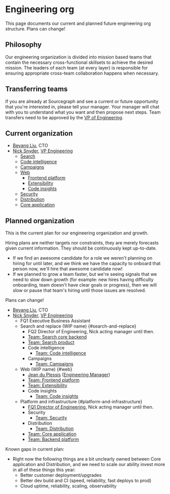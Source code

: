 # Engineering org

This page documents our current and planned future engineering org structure. Plans can change!

## Philosophy

Our engineering organization is divided into mission based teams that contain the necessary cross-functional skillsets to achieve the desired mission. The leaders of each team (at every layer) is responsible for ensuring appropriate cross-team collaboration happens when necessary.

## Transferring teams

If you are already at Sourcegraph and see a current or future opportunity that you're interested in, please tell your manager. Your manager will chat with you to understand what you want and then propose next steps. Team transfers need to be approved by the [VP of Engineering](roles.md#vp-engineering).

## Current organization

- [Beyang Liu](index.md#beyang-liu), CTO
- [Nick Snyder](index.md#nick-snyder-he-him), [VP Engineering](../../handbook/engineering/roles.md#vp-engineering)
	- [Search](../../handbook/engineering/search/index.md)
	- [Code intelligence](../../handbook/engineering/code-intelligence/index.md)
	- [Campaigns](../../handbook/engineering/campaigns/index.md)
    - [Web](../../handbook/engineering/web/index.md)
        - [Frontend platform](../../handbook/engineering/web/index.md)
        - [Extensibility](../../handbook/engineering/web/index.md)
		- [Code insights](../../handbook/engineering/code-insights/index.md)
	- [Security](../../handbook/engineering/security/index.md)
	- [Distribution](../../handbook/engineering/distribution/index.md)
	- [Core application](../../handbook/engineering/core-application/index.md)

## Planned organization

This is the current plan for our engineering organization and growth.

Hiring plans are neither targets nor constraints, they are merely forecasts given current information. They should be continuously kept up-to-date.

- If we find an awesome candidate for a role we weren't planning on hiring for until later, and we think we have the capacity to onboard that person now, we'll hire that awesome candidate now!
- If we planned to grow a team faster, but we're seeing signals that we need to slow down growth (for example: new hires having difficulty onboarding, team doesn't have clear goals or progress), then we will slow or pause that team's hiring until those issues are resolved.

Plans can change!

- [Beyang Liu](../../../company/team/index.md#beyang-liu), CTO
- [Nick Snyder](../../../company/team/index.md#nick-snyder-he-him), [VP Engineering](roles.md#vp-engineering)
    - FQ1 Executive Business Assistant
    - Search and replace (WIP name) {#search-and-replace}
        - FQ2 Director of Engineering, Nick acting manager until then.
        - [Team: Search core backend](search/index.md#search-core-backend-eng)
        - [Team: Search product](search/index.md#search-product-eng)
        - Code intelligence
            - [Team: Code intelligence](code-intelligence/index.md#code-intelligence-eng)
        - Campaigns
            - [Team: Campaigns](campaigns/index.md#campaigns-eng)
    - Web (WIP name) {#web}
        - [Jean du Plessis](../../../company/team/index.md#jean-du-plessis-he-him) ([Engineering Manager](roles.md#engineering-manager))
        - [Team: Frontend platform](web/index.md#frontend-platform-eng)
        - [Team: Extensibility](web/index.md#extensibility-eng)
        - Code insights
            - [Team: Code insights](code-insights/index.md#code-insights-eng)
    - Platform and infrastructure {#platform-and-infrastructure}
        - [FQ1 Director of Engineering](https://jobs.lever.co/sourcegraph/8fcbaade-e511-4d93-bd9b-9cc7ec3438af), Nick acting manager until then.
        - Security
            - [Team: Security](security/index.md#security-eng)
        - Distribution
            - [Team: Distribution](distribution/index.md#distribution-eng)
        - [Team: Core application](core-application/index.md#core-application-eng)
        - [Team: Backend platform](core-application/index.md#backend-platform-eng)

Known gaps in current plan:

- Right now the following things are a bit unclearly owned between Core application and Distribution, and we need to scale our ability invest more in all of these things this year:
  - Better customer deployment/upgrades
  - Better dev build and CI (speed, reliability, fast deploys to prod)
  - Cloud uptime, reliability, scaling, observability

<script>
// This script injects the org chart content into each section of this page that links to a team page.
// It is similar to the script used to compile the goals in ../goals/index.md.

async function getPageOrgList(pageUrl) {
	const sectionId = pageUrl.replace(/^.*#/, '')

	const resp = await fetch(pageUrl)
	const doc = new DOMParser().parseFromString(await resp.text(), "text/html")
	const section = doc.getElementById(sectionId)
	if (!section) {
		const error = document.createElement('p')
		error.innerText = `Error generating org chart: page at ${pageUrl} has no section with ID ${sectionId}.`
		return error
	}
    return section.parentNode
}

const teamAnchors = Array.from(document.querySelectorAll('a')).filter(a => a.innerText.startsWith('Team: '))
Promise.all(
	teamAnchors.map(async a => ({
		anchor: a,
		content: await getPageOrgList(a.href),
	}))
).then(data => {
	for (const {anchor, content} of data) {
        // Replace the parent node list item
        anchor.parentNode.replaceWith(content)
	}
})
</script>
